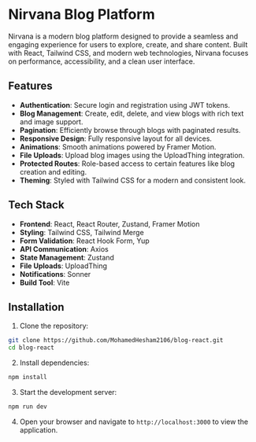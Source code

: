 # Nirvana Blog Platform

Nirvana is a modern blog platform designed to provide a seamless and engaging experience for users to explore, create, and share content. Built with React, Tailwind CSS, and modern web technologies, Nirvana focuses on performance, accessibility, and a clean user interface.

## Features

- **Authentication**: Secure login and registration using JWT tokens.
- **Blog Management**: Create, edit, delete, and view blogs with rich text and image support.
- **Pagination**: Efficiently browse through blogs with paginated results.
- **Responsive Design**: Fully responsive layout for all devices.
- **Animations**: Smooth animations powered by Framer Motion.
- **File Uploads**: Upload blog images using the UploadThing integration.
- **Protected Routes**: Role-based access to certain features like blog creation and editing.
- **Theming**: Styled with Tailwind CSS for a modern and consistent look.

## Tech Stack

- **Frontend**: React, React Router, Zustand, Framer Motion
- **Styling**: Tailwind CSS, Tailwind Merge
- **Form Validation**: React Hook Form, Yup
- **API Communication**: Axios
- **State Management**: Zustand
- **File Uploads**: UploadThing
- **Notifications**: Sonner
- **Build Tool**: Vite

## Installation

1. Clone the repository:

```bash
git clone https://github.com/MohamedHesham2106/blog-react.git
cd blog-react
```

2. Install dependencies:

```bash
npm install
```

3. Start the development server:

```bash
npm run dev
```

4. Open your browser and navigate to `http://localhost:3000` to view the application.
